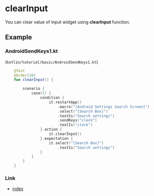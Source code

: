 # clearInput

You can clear value of input widget using **clearInput** function.

## Example

### AndroidSendKeys1.kt

(`kotlin/tutorial/basic/AndroidSendKeys1.kt`)

```kotlin
    @Test
    @Order(20)
    fun clearInput() {

        scenario {
            case(1) {
                condition {
                    it.restartApp()
                        .macro("[Android Settings Search Screen]")
                        .select("[Search Box]")
                        .textIs("Search settings")
                        .sendKeys("clock")
                        .textIs("clock")
                }.action {
                    it.clearInput()
                }.expectation {
                    it.select("[Search Box]")
                        .textIs("Search settings")
                }
            }
        }
    }
```

### Link

- [index](../../../index.md)

